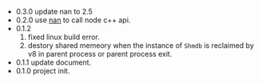 - 0.3.0
update nan to 2.5
- 0.2.0
use [nan](https://github.com/nodejs/nan "") to call node c++ api.
- 0.1.2
	1. fixed linux build error.
	2. destory shared memeory when the instance of `Shmdb` is reclaimed by v8 in parent process or parent process exit.
- 0.1.1
update document.
- 0.1.0
project init.